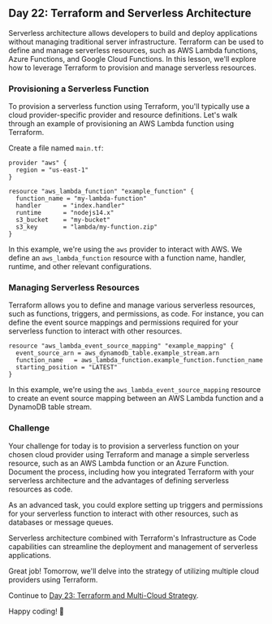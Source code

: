 ## Day 22: Terraform and Serverless Architecture

Serverless architecture allows developers to build and deploy applications without managing traditional server infrastructure. Terraform can be used to define and manage serverless resources, such as AWS Lambda functions, Azure Functions, and Google Cloud Functions. In this lesson, we'll explore how to leverage Terraform to provision and manage serverless resources.

### Provisioning a Serverless Function

To provision a serverless function using Terraform, you'll typically use a cloud provider-specific provider and resource definitions. Let's walk through an example of provisioning an AWS Lambda function using Terraform.

Create a file named `main.tf`:

```hcl
provider "aws" {
  region = "us-east-1"
}

resource "aws_lambda_function" "example_function" {
  function_name = "my-lambda-function"
  handler      = "index.handler"
  runtime      = "nodejs14.x"
  s3_bucket    = "my-bucket"
  s3_key       = "lambda/my-function.zip"
}
```

In this example, we're using the `aws` provider to interact with AWS. We define an `aws_lambda_function` resource with a function name, handler, runtime, and other relevant configurations.

### Managing Serverless Resources

Terraform allows you to define and manage various serverless resources, such as functions, triggers, and permissions, as code. For instance, you can define the event source mappings and permissions required for your serverless function to interact with other resources.

```hcl
resource "aws_lambda_event_source_mapping" "example_mapping" {
  event_source_arn = aws_dynamodb_table.example_stream.arn
  function_name   = aws_lambda_function.example_function.function_name
  starting_position = "LATEST"
}
```

In this example, we're using the `aws_lambda_event_source_mapping` resource to create an event source mapping between an AWS Lambda function and a DynamoDB table stream.

### Challenge

Your challenge for today is to provision a serverless function on your chosen cloud provider using Terraform and manage a simple serverless resource, such as an AWS Lambda function or an Azure Function. Document the process, including how you integrated Terraform with your serverless architecture and the advantages of defining serverless resources as code.

As an advanced task, you could explore setting up triggers and permissions for your serverless function to interact with other resources, such as databases or message queues.

Serverless architecture combined with Terraform's Infrastructure as Code capabilities can streamline the deployment and management of serverless applications.

Great job! Tomorrow, we'll delve into the strategy of utilizing multiple cloud providers using Terraform.

Continue to [Day 23: Terraform and Multi-Cloud Strategy](../23_Day_Multi_Cloud_Strategy/23_day_multi_cloud_strategy.md).

Happy coding! 🚀